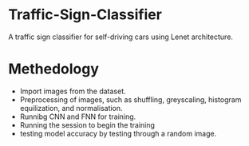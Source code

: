 # Traffic-Sign-Classifier
A traffic sign classifier for self-driving cars using Lenet architecture.

# Methedology
- Import images from the dataset.
- Preprocessing of images, such as shuffling, greyscaling, histogram equilization, and normalisation.
- Runnibg CNN and FNN for training.
- Running the session to begin the training
- testing model accuracy by testing through a random image.
